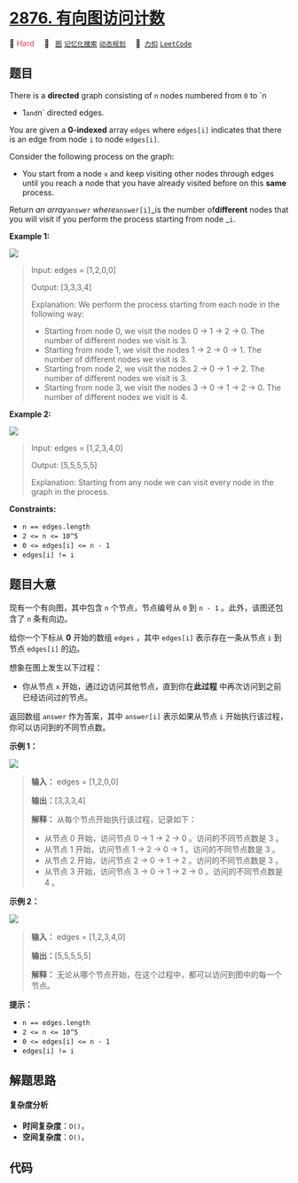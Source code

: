 # [2876. 有向图访问计数](https://2xiao.github.io/leetcode-js/problem/2876.html)

🔴 <font color=#ff334b>Hard</font>&emsp; 🔖&ensp; [`图`](/tag/graph.md) [`记忆化搜索`](/tag/memoization.md) [`动态规划`](/tag/dynamic-programming.md)&emsp; 🔗&ensp;[`力扣`](https://leetcode.cn/problems/count-visited-nodes-in-a-directed-graph) [`LeetCode`](https://leetcode.com/problems/count-visited-nodes-in-a-directed-graph)

## 题目

There is a **directed** graph consisting of `n` nodes numbered from `0` to `n
- 1` and `n` directed edges.

You are given a **0-indexed** array `edges` where `edges[i]` indicates that
there is an edge from node `i` to node `edges[i]`.

Consider the following process on the graph:

  * You start from a node `x` and keep visiting other nodes through edges until you reach a node that you have already visited before on this **same** process.

Return _an array_`answer` _where_`answer[i]`_is the number of**different**
nodes that you will visit if you perform the process starting from node _`i`.



**Example 1:**

![](https://assets.leetcode.com/uploads/2023/08/31/graaphdrawio-1.png)

> Input: edges = [1,2,0,0]
> 
> Output: [3,3,3,4]
> 
> Explanation: We perform the process starting from each node in the following way:
> - Starting from node 0, we visit the nodes 0 -> 1 -> 2 -> 0. The number of different nodes we visit is 3.
> - Starting from node 1, we visit the nodes 1 -> 2 -> 0 -> 1. The number of different nodes we visit is 3.
> - Starting from node 2, we visit the nodes 2 -> 0 -> 1 -> 2. The number of different nodes we visit is 3.
> - Starting from node 3, we visit the nodes 3 -> 0 -> 1 -> 2 -> 0. The number of different nodes we visit is 4.

**Example 2:**

![](https://assets.leetcode.com/uploads/2023/08/31/graaph2drawio.png)

> Input: edges = [1,2,3,4,0]
> 
> Output: [5,5,5,5,5]
> 
> Explanation: Starting from any node we can visit every node in the graph in the process.

**Constraints:**

  * `n == edges.length`
  * `2 <= n <= 10^5`
  * `0 <= edges[i] <= n - 1`
  * `edges[i] != i`


## 题目大意

现有一个有向图，其中包含 `n` 个节点，节点编号从 `0` 到 `n - 1` 。此外，该图还包含了 `n` 条有向边。

给你一个下标从 **0** 开始的数组 `edges` ，其中 `edges[i]` 表示存在一条从节点 `i` 到节点 `edges[i]` 的边。

想象在图上发生以下过程：

  * 你从节点 `x` 开始，通过边访问其他节点，直到你在**此过程** 中再次访问到之前已经访问过的节点。

返回数组 `answer` 作为答案，其中 `answer[i]` 表示如果从节点 `i` 开始执行该过程，你可以访问到的不同节点数。



**示例 1：**

![](https://assets.leetcode.com/uploads/2023/08/31/graaphdrawio-1.png)

> 
> 
> 
> 
> 
> **输入：** edges = [1,2,0,0]
> 
> **输出：**[3,3,3,4]
> 
> **解释：** 从每个节点开始执行该过程，记录如下：
> - 从节点 0 开始，访问节点 0 -> 1 -> 2 -> 0 。访问的不同节点数是 3 。
> - 从节点 1 开始，访问节点 1 -> 2 -> 0 -> 1 。访问的不同节点数是 3 。
> - 从节点 2 开始，访问节点 2 -> 0 -> 1 -> 2 。访问的不同节点数是 3 。
> - 从节点 3 开始，访问节点 3 -> 0 -> 1 -> 2 -> 0 。访问的不同节点数是 4 。
> 
> 

**示例 2：**

![](https://assets.leetcode.com/uploads/2023/08/31/graaph2drawio.png)

> 
> 
> 
> 
> 
> **输入：** edges = [1,2,3,4,0]
> 
> **输出：**[5,5,5,5,5]
> 
> **解释：** 无论从哪个节点开始，在这个过程中，都可以访问到图中的每一个节点。
> 
> 



**提示：**

  * `n == edges.length`
  * `2 <= n <= 10^5`
  * `0 <= edges[i] <= n - 1`
  * `edges[i] != i`


## 解题思路

#### 复杂度分析

- **时间复杂度**：`O()`，
- **空间复杂度**：`O()`，

## 代码

```javascript

```